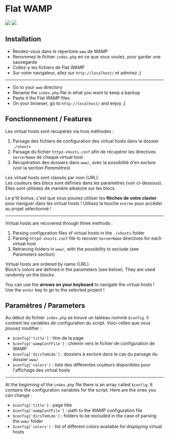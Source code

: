 # Flat WAMP #

![](https://raw.github.com/shevabam/FlatWAMP/master/screenshot-1.png)
![](https://raw.github.com/shevabam/FlatWAMP/master/screenshot-2.png)

## Installation ##

- Rendez-vous dans le répertoire `www` de WAMP
- Renommez le fichier `index.php` en ce que vous voulez, pour garder une sauvegarde
- Collez-y les fichiers de Flat WAMP
- Sur votre navigateur, allez sur `http://localhost/` et admirez ;)

----------

- Go to your `www` directory
- Rename the `index.php` file in what you want to keep a backup
- Paste it the Flat WAMP files
- On your browser, go to `http://localhost/` and enjoy ;)

## Fonctionnement / Features ##

Les virtual hosts sont récupérés via trois méthodes :

1. Parsage des fichiers de configuration des virtual hosts dans le dossier `./vhosts`
2. Parsage du fichier `httpd-vhosts.conf` afin de récupérer les directives `ServerName` de chaque virtual host
3. Récupération des dossiers dans `www/`, avec la possibilité d'en exclure (voir la section *Paramètres*)

Les virtual hosts sont classés par nom (URL).  
Les couleurs des blocs sont définies dans les paramètres (voir ci-dessous). Elles sont utilisées de manière aléatoire sur les blocs.

Le p'tit bonus, c'est que vous pouvez utiliser les **flèches de votre clavier** pour naviguer dans les virtual hosts !
Utilisez la touche `entrée` pour accéder au projet sélectionné !

----------

Virtual hosts are recovered through three methods :

1. Parsing configuration files of virtual hosts in the `./vhosts` folder
2. Parsing `httpd-vhosts.conf` file to recover `ServerName` directives for each virtual host
3. Retrieving folders in `www/`, with the possibility to exclude (see *Parameters* section)

Virtual hosts are ordered by name (URL).  
Block's colors are defined in the parameters (see below). They are used randomly on the blocks.

You can use the **arrows on your keyboard** to navigate the virtual hosts !
Use the `enter` key to go to the selected project !


## Paramètres / Parameters ##

Au début du fichier `index.php` se trouve un tableau nommé `$config`. Il contient les variables de configuration du script. Voici celles que vous pouvez modifier :
 
- `$config['title']` : titre de la page
- `$config['wampConfFile']` : chemin vers le fichier de configuration de WAMP
- `$config['dirsToHide']` : dossiers à exclure dans le cas du parsage du dossier `www/`
- `$config['colors']` : liste des différentes couleurs disponibles pour l'affichage des virtual hosts

----------

At the beginning of the `index.php` file there is an array called `$config`. It contains the configuration variables for the script. Here are the ones you can change :

- `$config['title']` : page title
- `$config['wampConfFile']` : path to the WAMP configuration file
- `$config['dirsToHide']` : folders to be excluded in the case of parsing the `www/` folder 
- `$config['colors']` : list of different colors available for displaying virtual hosts
